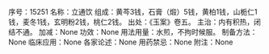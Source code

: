 序号：15251
名称：立通饮
组成：黄芩3钱，石膏（煅）5钱，黄柏1钱，山栀仁1钱，麦冬1钱，玄明粉2钱，桃仁2钱。
出处：《玉案》卷五。
主治：内有积热，闭结不通。
加减：None
功效：None
用法用量：水煎，不拘时候服。
制备方法：None
临床应用：None
各家论述：None
用药禁忌：None
附注：None
